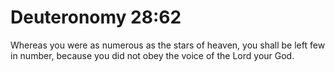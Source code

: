 # Deuteronomy 28:62

Whereas you were as numerous as the stars of heaven, you shall be left few in number, because you did not obey the voice of the Lord your God.
